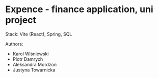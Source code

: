 # Expence - finance application, uni project

Stack:  Vite (React), Spring, SQL

Authors:
- Karol Wiśniewski
- Piotr Damrych
- Aleksandra Mordzon
- Justyna Towarnicka
